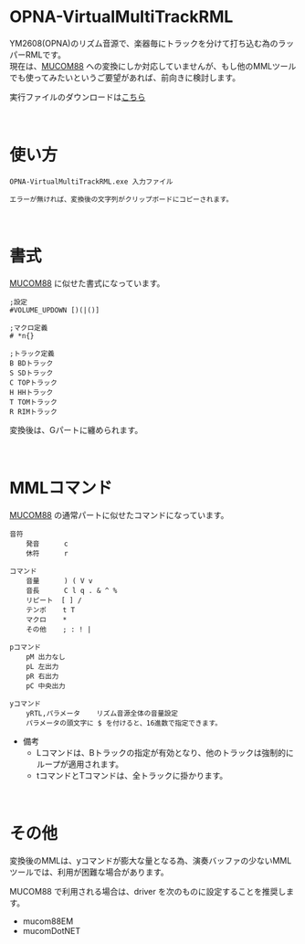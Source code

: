 # OPNA-VirtualMultiTrackRML
YM2608(OPNA)のリズム音源で、楽器毎にトラックを分けて打ち込む為のラッパーRMLです。  
現在は、[MUCOM88](https://onitama.tv/mucom88/) への変換にしか対応していませんが、もし他のMMLツールでも使ってみたいというご要望があれば、前向きに検討します。  

実行ファイルのダウンロードは[こちら](https://github.com/DM-88mkII/OPNA-VirtualMultiTrackRML/blob/main/OPNA-VirtualMultiTrackRML/bin/Release/OPNA-VirtualMultiTrackRML.exe)  

<br>

# 使い方
~~~
OPNA-VirtualMultiTrackRML.exe 入力ファイル

エラーが無ければ、変換後の文字列がクリップボードにコピーされます。
~~~

<br>

# 書式
[MUCOM88](https://onitama.tv/mucom88/) に似せた書式になっています。  
~~~
;設定
#VOLUME_UPDOWN [)(|()]

;マクロ定義
# *n{}

;トラック定義
B BDトラック
S SDトラック
C TOPトラック
H HHトラック
T TOMトラック
R RIMトラック
~~~
変換後は、Gパートに纏められます。  

<br>

# MMLコマンド
[MUCOM88](https://onitama.tv/mucom88/) の通常パートに似せたコマンドになっています。  
~~~
音符
    発音      c
    休符      r

コマンド
    音量      ) ( V v
    音長      C l q . & ^ %
    リピート  [ ] /
    テンポ    t T
    マクロ    *
    その他    ; : ! |

pコマンド
    pM 出力なし
    pL 左出力
    pR 右出力
    pC 中央出力

yコマンド
    yRTL,パラメータ    リズム音源全体の音量設定
    パラメータの頭文字に $ を付けると、16進数で指定できます。
~~~

* 備考
  * Lコマンドは、Bトラックの指定が有効となり、他のトラックは強制的にループが適用されます。
  * tコマンドとTコマンドは、全トラックに掛かります。

<br>

# その他

変換後のMMLは、yコマンドが膨大な量となる為、演奏バッファの少ないMMLツールでは、利用が困難な場合があります。  

MUCOM88 で利用される場合は、driver を次のものに設定することを推奨します。
* mucom88EM
* mucomDotNET
